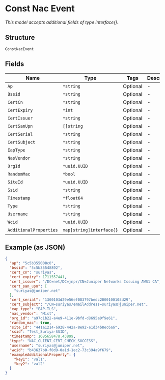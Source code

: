
# Const Nac Event

*This model accepts additional fields of type interface{}.*

## Structure

`ConstNacEvent`

## Fields

| Name | Type | Tags | Description |
|  --- | --- | --- | --- |
| `Ap` | `*string` | Optional | - |
| `Bssid` | `*string` | Optional | - |
| `CertCn` | `*string` | Optional | - |
| `CertExpiry` | `*int` | Optional | - |
| `CertIssuer` | `*string` | Optional | - |
| `CertSanUpn` | `[]string` | Optional | - |
| `CertSerial` | `*string` | Optional | - |
| `CertSubject` | `*string` | Optional | - |
| `EapType` | `*string` | Optional | - |
| `NasVendor` | `*string` | Optional | - |
| `OrgId` | `*uuid.UUID` | Optional | - |
| `RandomMac` | `*bool` | Optional | - |
| `SiteId` | `*uuid.UUID` | Optional | - |
| `Ssid` | `*string` | Optional | - |
| `Timestamp` | `*float64` | Optional | - |
| `Type` | `*string` | Optional | - |
| `Username` | `*string` | Optional | - |
| `Wcid` | `*uuid.UUID` | Optional | - |
| `AdditionalProperties` | `map[string]interface{}` | Optional | - |

## Example (as JSON)

```json
{
  "ap": "5c5b355008c0",
  "bssid": "5c5b35548892",
  "cert_cn": "suriyas",
  "cert_expiry": 1711557441,
  "cert_issuer": "/DC=net/DC=jnpr/CN=Juniper Networks Issuing AWS1 CA",
  "cert_san_upn": [
    "suriyas@juniper.net"
  ],
  "cert_serial": "1300103d29e56ef083797bedc2000100103d29",
  "cert_subject": "/CN=suriyas/emailAddress=suriyas@juniper.net",
  "eap_type": "EAP-TLS",
  "nas_vendor": "Mist",
  "org_id": "a97c1b22-a4e9-411e-9bfd-d8695a0f9e61",
  "random_mac": true,
  "site_id": "441a1214-6928-442a-8e92-e1d34b8ec6a6",
  "ssid": "Test_Suriya-SSID",
  "timestamp": 1685658478.43899,
  "type": "NAC_CLIENT_CERT_CHECK_SUCCESS",
  "username": "suriyas@juniper.net",
  "wcid": "b43637b0-f0d9-0a1d-1ec2-73c394a9f679",
  "exampleAdditionalProperty": {
    "key1": "val1",
    "key2": "val2"
  }
}
```

